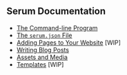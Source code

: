 ## Serum Documentation

* [The Command-line Program](%pages:docs/cmdline)
* [The `serum.json` File](%pages:docs/serum-json)
* [Adding Pages to Your Website](%pages:docs/pages) [WIP]
* [Writing Blog Posts](%pages:docs/posts)
* [Assets and Media](%pages:docs/assets-media)
* [Templates](%pages:docs/templates) [WIP]

